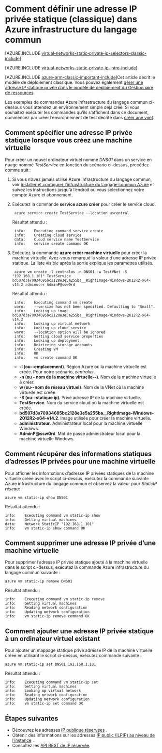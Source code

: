 <properties 
   pageTitle="Comment définir une adresse IP privée statique en mode classique ausing l’infrastructure du langage commun | Microsoft Azure"
   description="Présentation des adresses IP privée statique (DIP) et comment les gérer en mode classique à l’aide de l’infrastructure du langage commun"
   services="virtual-network"
   documentationCenter="na"
   authors="jimdial"
   manager="carmonm"
   editor="tysonn"
   tags="azure-service-management"
/>
<tags 
   ms.service="virtual-network"
   ms.devlang="na"
   ms.topic="article"
   ms.tgt_pltfrm="na"
   ms.workload="infrastructure-services"
   ms.date="03/15/2016"
   ms.author="jdial" />

# <a name="how-to-set-a-static-private-ip-address-classic-in-azure-cli"></a>Comment définir une adresse IP privée statique (classique) dans Azure infrastructure du langage commun

[AZURE.INCLUDE [virtual-networks-static-private-ip-selectors-classic-include](../../includes/virtual-networks-static-private-ip-selectors-classic-include.md)]

[AZURE.INCLUDE [virtual-networks-static-private-ip-intro-include](../../includes/virtual-networks-static-private-ip-intro-include.md)]

[AZURE.INCLUDE [azure-arm-classic-important-include](../../includes/azure-arm-classic-important-include.md)]Cet article décrit le modèle de déploiement classique. Vous pouvez également [gérer une adresse IP statique privée dans le modèle de déploiement du Gestionnaire de ressources](virtual-networks-static-private-ip-arm-cli.md).

Les exemples de commandes Azure infrastructure du langage commun ci-dessous vous attendez un environnement simple déjà créé. Si vous souhaitez exécuter les commandes qu’ils s’affichent dans ce document, commencez par créer l’environnement de test décrite dans [créer une vnet](virtual-networks-create-vnet-classic-cli.md).

## <a name="how-to-specify-a-static-private-ip-address-when-creating-a-vm"></a>Comment spécifier une adresse IP privée statique lorsque vous créez une machine virtuelle
Pour créer un nouvel ordinateur virtuel nommé *DNS01* dans un service en nuage nommé *TestService* en fonction du scénario ci-dessus, procédez comme suit :

1. Si vous n’avez jamais utilisé Azure infrastructure du langage commun, voir [installer et configurer l’infrastructure du langage commun Azure](../xplat-cli-install.md) et suivez les instructions jusqu'à l’endroit où vous sélectionnez votre compte Azure et abonnement.
1. Exécutez la commande **service azure créer** pour créer le service cloud.

        azure service create TestService --location uscentral

    Résultat attendu :

        info:    Executing command service create
        info:    Creating cloud service
        data:    Cloud service name TestService
        info:    service create command OK
    
2. Exécutez la commande **azure créer machine virtuelle** pour créer la machine virtuelle. Avez-vous remarqué la valeur d’une adresse IP privée statique. La liste visible après la sortie explique les paramètres utilisés.

        azure vm create -l centralus -n DNS01 -w TestVNet -S "192.168.1.101" TestService bd507d3a70934695bc2128e3e5a255ba__RightImage-Windows-2012R2-x64-v14.2 adminuser AdminP@ssw0rd

    Résultat attendu :

        info:    Executing command vm create
        warn:    --vm-size has not been specified. Defaulting to "Small".
        info:    Looking up image bd507d3a70934695bc2128e3e5a255ba__RightImage-Windows-2012R2-x64-v14.2
        info:    Looking up virtual network
        info:    Looking up cloud service
        warn:    --location option will be ignored
        info:    Getting cloud service properties
        info:    Looking up deployment
        info:    Retrieving storage accounts
        info:    Creating VM
        info:    OK
        info:    vm create command OK

    - **-l (ou--emplacement)**. Région Azure où la machine virtuelle est créée. Pour notre scénario, *centralus*.
    - **-n (ou - nom de la machine virtuelle--)**. Nom de la machine virtuelle à créer.
    - **w (ou--nom de réseau virtuel)**. Nom de la VNet où la machine virtuelle est créée. 
    - **-S (ou--statique ip)**. Privé adresse IP de la machine virtuelle.
    - **TestService**. Nom du service cloud où la machine virtuelle est créée.
    - **bd507d3a70934695bc2128e3e5a255ba__RightImage-Windows-2012R2-x64-v14.2**. Image utilisée pour créer la machine virtuelle.
    - **administrateur**. Administrateur local pour la machine virtuelle Windows.
    - **AdminP@ssw0rd**. Mot de passe administrateur local pour la machine virtuelle Windows.

## <a name="how-to-retrieve-static-private-ip-address-information-for-a-vm"></a>Comment récupérer des informations statiques d’adresses IP privées pour une machine virtuelle
Pour afficher les informations d’adresse IP privées statiques de la machine virtuelle créée avec le script ci-dessus, exécutez la commande suivante Azure infrastructure du langage commun et observez la valeur pour *StaticIP réseau*:

    azure vm static-ip show DNS01

Résultat attendu :

    info:    Executing command vm static-ip show
    info:    Getting virtual machines
    data:    Network StaticIP "192.168.1.101"
    info:    vm static-ip show command OK

## <a name="how-to-remove-a-static-private-ip-address-from-a-vm"></a>Comment supprimer une adresse IP privée d’une machine virtuelle
Pour supprimer l’adresse IP privée statique ajouté à la machine virtuelle dans le script ci-dessus, exécutez la commande Azure infrastructure du langage commun suivante :
    
    azure vm static-ip remove DNS01

Résultat attendu :

    info:    Executing command vm static-ip remove
    info:    Getting virtual machines
    info:    Reading network configuration
    info:    Updating network configuration
    info:    vm static-ip remove command OK

## <a name="how-to-add-a-static-private-ip-to-an-existing-vm"></a>Comment ajouter une adresse IP privée statique à un ordinateur virtuel existant
Pour ajouter un mappage statique privé adresse IP de la machine virtuelle créée en utilisant le script ci-dessus, exécutez commande suivante :

    azure vm static-ip set DNS01 192.168.1.101

Résultat attendu :

    info:    Executing command vm static-ip set
    info:    Getting virtual machines
    info:    Looking up virtual network
    info:    Reading network configuration
    info:    Updating network configuration
    info:    vm static-ip set command OK

## <a name="next-steps"></a>Étapes suivantes

- Découvrez les adresses [IP publique réservées](virtual-networks-reserved-public-ip.md) .
- Obtenir des informations sur les adresses [IP public (ILPIP) au niveau de l’instance](virtual-networks-instance-level-public-ip.md) .
- Consultez les [API REST de IP réservée](https://msdn.microsoft.com/library/azure/dn722420.aspx).
